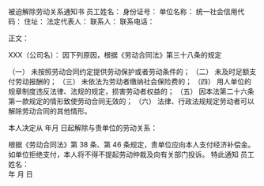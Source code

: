 被迫解除劳动关系通知书
员工姓名：
身份证号：
单位名称：
统一社会信用代码：
住址：
法定代表人：
联系人：
联系电话：

正文：

XXX（公司名）：
因下列原因，根据《劳动合同法》第三十八条的规定

（一） 未按照劳动合同约定提供劳动保护或者劳动条件的；
（二） 未及时足额支付劳动报酬的；
（三） 未依法为劳动者缴纳社会保险费的；
（四） 用人单位的规章制度违反法律、法规的规定，损害劳动者权益的；
（五） 因本法第二十六条第一款规定的情形致使劳动合同无效的；
（六） 法律、行政法规规定劳动者可以解除劳动合同的其他情形。

本人决定从   年月  日起解除与贵单位的劳动关系：

根据《劳动合同法》第 38 条、第 46 条规定，贵单位应向本人支付经济补偿金。如单位拒绝支付，本人将不得不提起劳动仲裁及向有关部门投诉。
特此通知
员工姓名：           
年    月    日